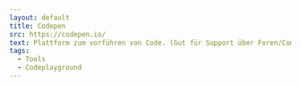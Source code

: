```yaml
---
layout: default
title: Codepen
src: https://codepen.io/
text: Plattform zum vorführen von Code. (Gut für Support über Foren/Communities)
tags:
  - Tools
  - Codeplayground
---
```

